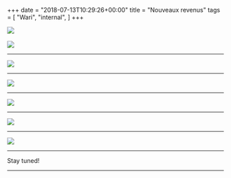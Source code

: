 +++
date = "2018-07-13T10:29:26+00:00"
title = "Nouveaux revenus"
tags = [
    "Wari",
    "internal",
]
+++


<div class="container" style="width:auto">
  <a target="blank" href="https://image.ibb.co/jSh2yy/j7_3_1.jpg">
    <img src="https://image.ibb.co/jSh2yy/j7_3_1.jpg" style="max-width:100%">
  </a>
</div>
<br>
<!--more-->


<div class="container" style="width:auto">
  <a target="blank" href="https://image.ibb.co/gbzRQd/j7_3_2.jpg">
    <img src="https://image.ibb.co/gbzRQd/j7_3_2.jpg" style="max-width:100%">
  </a>
</div>
<hr>
<div class="container" style="width:auto">
  <a target="blank" href="https://image.ibb.co/j6xfkd/j7_3_3.jpg">
    <img src="https://image.ibb.co/j6xfkd/j7_3_3.jpg" style="max-width:100%">
  </a>
</div>
<hr>
<div class="container" style="width:auto">
  <a target="blank" href="https://image.ibb.co/j7UFJy/j7_3_4.jpg">
    <img src="https://image.ibb.co/j7UFJy/j7_3_4.jpg" style="max-width:100%">
  </a>
</div>
<hr>
<div class="container" style="width:auto">
  <a target="blank" href="https://image.ibb.co/mS9t5d/j7_3_5.jpg">
    <img src="https://image.ibb.co/mS9t5d/j7_3_5.jpg" style="max-width:100%">
  </a>
</div>
<hr>
<div class="container" style="width:auto">
  <a target="blank" href="https://image.ibb.co/g4rjBJ/j7_3_6.jpg">
    <img src="https://image.ibb.co/g4rjBJ/j7_3_6.jpg" style="max-width:100%">
  </a>
</div>
<hr>
<div class="container" style="width:auto">
  <a target="blank" href="https://image.ibb.co/jBMjBJ/j7_3_7.jpg">
    <img src="https://image.ibb.co/jBMjBJ/j7_3_7.jpg" style="max-width:100%">
  </a>
</div>
<hr>


Stay tuned!


<hr>
